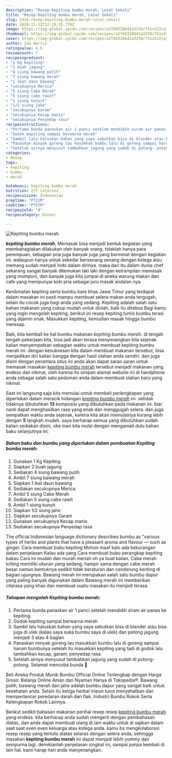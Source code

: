 ```yaml
---
description: "Resep Kepiting bumbu merah, Lezat Sekali"
title: "Resep Kepiting bumbu merah, Lezat Sekali"
slug: 2416-resep-kepiting-bumbu-merah-lezat-sekali
date: 2020-11-12T12:10:15.776Z
image: https://img-global.cpcdn.com/recipes/a2f89328641a3250/751x532cq70/kepiting-bumbu-merah-foto-resep-utama.jpg
thumbnail: https://img-global.cpcdn.com/recipes/a2f89328641a3250/751x532cq70/kepiting-bumbu-merah-foto-resep-utama.jpg
cover: https://img-global.cpcdn.com/recipes/a2f89328641a3250/751x532cq70/kepiting-bumbu-merah-foto-resep-utama.jpg
author: Ida Harris
ratingvalue: 4.6
reviewcount: 7
recipeingredient:
- "1 Kg Kepiting"
- "2 buah jagung"
- "4 siung bawang putih"
- "7 siung bawang merah"
- "1 ikat daun bawang"
- "secukupnya Merica"
- "5 siung Cabe Merah"
- "5 siung cabe rawit"
- "1 siung kunyit"
- "1/2 siung jahe"
- "secukupnya Garam"
- "secukupnya Kecap manis"
- "secukupnya Penyedap rasa"
recipeinstructions:
- "Pertama bunda panaskan air 1 panci setelah mendidih siram air panas ke kepiting."
- "Godok kepiting sampai berwarna merah"
- "Sambil lalu haluskan bahan yang saya sebutkan bisa di blander atau bisa juga di ulek (kalau saya suka bumbu saya di ulek) dan potong jagung menjadi 3 atau 4 bagian"
- "Panaskan minyak goreng lau masukkan bumbu lalu di goreng sampai harum bumbunya setelah itu masukkan kepiting yang tadi di godok lalu tambahkan kecap, garam, penyedap rasa."
- "Setelah airnya menyusut tambahkan jagung yang sudah di potong- potong. Selamat mencoba bunda 🥰"
categories:
- Resep
tags:
- kepiting
- bumbu
- merah

katakunci: kepiting bumbu merah 
nutrition: 277 calories
recipecuisine: Indonesian
preptime: "PT22M"
cooktime: "PT57M"
recipeyield: "4"
recipecategory: Dinner

---
```



![Kepiting bumbu merah](https://img-global.cpcdn.com/recipes/a2f89328641a3250/751x532cq70/kepiting-bumbu-merah-foto-resep-utama.jpg)

<b><i>kepiting bumbu merah</i></b>, Memasak bisa menjadi bentuk kegiatan yang membahagiakan dilakukan oleh banyak orang. tidaklah hanya para perempuan, sebagian pria juga banyak juga yang berminat dengan kegiatan ini. walaupun hanya untuk sekedar bersenang senang dengan kolega atau memang sudah menjadi hobi dalam dirinya. maka dari itu dalam dunia chef sekarang sangat banyak ditemukan laki laki dengan ketrampilan memasak yang mumpuni, dan banyak juga kita jumpai di aneka warung makan dan cafe yang mempunyai koki pria sebagai juru masak andalan nya.

Kenikmatan kepiting serta bumbu kare khas Jawa Timur yang terdapat dalam masakan ini pasti mampu membuat selera makan anda tergugah, selain itu cocok juga bagi anda yang sedang. Kepiting adalah salah satu bahan makanan yang cukup mudah untuk diolah, baik itu direbus Bagi kamu yang ingin mengolah kepiting, berikut ini resep kepiting tumis bumbu terasi yang dijamin enak. Masukkan kepiting, kemudian masak hingga bumbu meresap.

Baik, kita kembali ke hal bumbu makanan <i>kepiting bumbu merah</i>. di tengah tengah pekerjaan kita, bisa jadi akan terasa menyenangkan bila sejenak kalian menyempatkan sebagian waktu untuk membuat kepiting bumbu merah ini. dengan kesuksesan kita dalam membuat makanan tersebut, bisa menjadikan diri kalian bangga dengan hasil olahan anda sendiri. dan juga disini dengan perantara situs ini anda akan dapat saran saran untuk memasak masakan <u>kepiting bumbu merah</u> tersebut menjadi makanan yang endess dan nikmat, oleh karena itu simpan alamat website ini di handphone anda sebagai salah satu pedoman anda dalam membuat olahan baru yang nikmat.


Saat ini langsung saja kita memulai untuk membeli perlengkapan yang diperlukan dalam meracik hidangan <u><i>kepiting bumbu merah</i></u> ini. setidak tidaknya dibutuhkan <b>13</b> komposisi yang dibutuhkan pada makanan ini. biar nanti dapat menghasilkan rasa yang enak dan menggugah selera. dan juga sempatkan waktu anda sejenak, karena kita akan memulainya kurang lebih dengan <b>5</b> langkah mudah. saya berharap semua yang dibutuhkan sudah kalian sediakan disini, oke mari kita mulai dengan mengamati dulu bahan baku selanjutnya ini.

<!--inarticleads1-->

##### Bahan baku dan bumbu yang diperlukan dalam pembuatan Kepiting bumbu merah:

1. Gunakan 1 Kg Kepiting
1. Siapkan 2 buah jagung
1. Sediakan 4 siung bawang putih
1. Ambil 7 siung bawang merah
1. Siapkan 1 ikat daun bawang
1. Sediakan secukupnya Merica
1. Ambil 5 siung Cabe Merah
1. Sediakan 5 siung cabe rawit
1. Ambil 1 siung kunyit
1. Siapkan 1/2 siung jahe
1. Siapkan secukupnya Garam
1. Gunakan secukupnya Kecap manis
1. Sediakan secukupnya Penyedap rasa


The official Indonesian language dictionary describes bumbu as &#34;various types of herbs and plants that have a pleasant aroma and flavour — such as ginger. Cara membuat bubu kepiting Mohon maaf kalo ada kekurangan dalam penjelasan Kalau ada yang Cara membuat bubu perangkap kepiting bakau Cara ini mudah dan murah meriah oh ya buat kalian. Cabe merah kriting memiliki ukuran yang sedang, hampir sama dengan cabe merah besar namun bentuknya sedikit tidak beraturan dan cenderung keriting di bagian ujungnya. Bawang merah ini merupakan salah satu bumbu dapur yang paling banyak digunakan dalam Bawang merah ini memberikan citarasa yang khas dan membuat suatu masakan itu menjadi terasa. 

<!--inarticleads2-->

##### Tahapan mengolah Kepiting bumbu merah:

1. Pertama bunda panaskan air 1 panci setelah mendidih siram air panas ke kepiting.
1. Godok kepiting sampai berwarna merah
1. Sambil lalu haluskan bahan yang saya sebutkan bisa di blander atau bisa juga di ulek (kalau saya suka bumbu saya di ulek) dan potong jagung menjadi 3 atau 4 bagian
1. Panaskan minyak goreng lau masukkan bumbu lalu di goreng sampai harum bumbunya setelah itu masukkan kepiting yang tadi di godok lalu tambahkan kecap, garam, penyedap rasa.
1. Setelah airnya menyusut tambahkan jagung yang sudah di potong- potong. Selamat mencoba bunda 🥰


Beli Aneka Produk Munik Bumbu Official Online Terlengkap dengan Harga Grosir. Belanja Online Aman dan Nyaman Hanya di Tokopedia®. Bawang putih, bawang merah dan jahe adalah bumbu dapur yang sangat baik untuk kesehatan anda. Selain itu ketiga herbal inipun turut menyehatkan dan memperlancar peredaran darah dari flak. Industri Bumbu Rokok Serta Kelengkapan Rokok Lainnya. 

Berikut sedikit bahasan makanan perihal resep resep <u>kepiting bumbu merah</u> yang endess. kita berharap anda sudah mengerti dengan pembahasan diatas, dan anda dapat membuat ulang di lain waktu untuk di sajikan dalam saat saat even even keluarga atau kolega anda. kamu bs mengkolaborasi resep resep yang tertulis diatas selaras dengan selera anda, sehingga masakan <b>kepiting bumbu merah</b> ini dapat menjadi lebih yummy dan sempurna lagi. demikianlah penjelasan singkat ini, sampai jumpa kembali di lain hal. kami harap hari anda menyenangkan.
